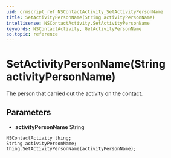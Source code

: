 ```yaml
---
uid: crmscript_ref_NSContactActivity_SetActivityPersonName
title: SetActivityPersonName(String activityPersonName)
intellisense: NSContactActivity.SetActivityPersonName
keywords: NSContactActivity, GetActivityPersonName
so.topic: reference
---
```


# SetActivityPersonName(String activityPersonName)

The person that carried out the activity on the contact.

## Parameters

* **activityPersonName** String

```crmscript
NSContactActivity thing;
String activityPersonName;
thing.SetActivityPersonName(activityPersonName);
```

